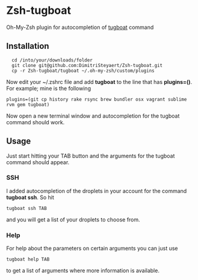 Zsh-tugboat
===========

Oh-My-Zsh plugin for autocompletion of [tugboat](https://github.com/pearkes/tugboat/) command

## Installation

      cd /into/your/downloads/folder
      git clone git@github.com:DimitriSteyaert/Zsh-tugboat.git
      cp -r Zsh-tugboat/tugboat ~/.oh-my-zsh/custom/plugins

Now edit your ~/.zshrc file and add **tugboat** to the line that has **plugins=()**.
For example; mine is the following

    plugins=(git cp history rake rsync brew bundler osx vagrant sublime rvm gem tugboat)

Now open a new terminal window and autocompletion for the tugboat command should work.

## Usage

Just start hitting your TAB button and the arguments for the tugboat command should appear.

### SSH
I added autocompletion of the droplets in your account for the command **tugboat ssh**. So hit

    tugboat ssh TAB

and you will get a list of your droplets to choose from.

### Help
For help about the parameters on certain arguments you can just use

    tugboat help TAB

to get a list of arguments where more information is available.
